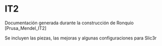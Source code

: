 IT2
===

Documentación generada durante la construcción de Ronquío [Prusa_Mendel_IT2]

Se incluyen las piezas, las mejoras y algunas configuraciones para Slic3r

